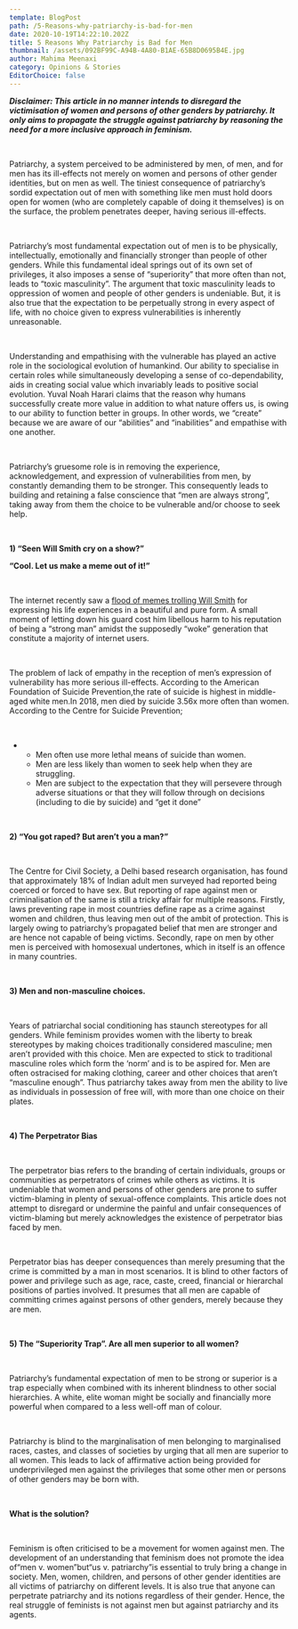 ```yaml
---
template: BlogPost
path: /5-Reasons-why-patriarchy-is-bad-for-men
date: 2020-10-19T14:22:10.202Z
title: 5 Reasons Why Patriarchy is Bad for Men
thumbnail: /assets/092BF99C-A94B-4A80-B1AE-65B8D0695B4E.jpg
author: Mahima Meenaxi
category: Opinions & Stories
EditorChoice: false
---
```

***Disclaimer: This article in no manner intends to disregard the victimisation of women and persons of other genders by patriarchy. It only aims to propagate the struggle against patriarchy by reasoning the need for a more inclusive approach in feminism.***

<br>

Patriarchy, a system perceived to be administered by men, of men, and for men has its ill-effects not merely on women and persons of other gender identities, but on men as well. The tiniest consequence of patriarchy’s sordid expectation out of men with something like men must hold doors open for women (who are completely capable of doing it themselves) is on the surface, the problem penetrates deeper, having serious ill-effects.

<br>

Patriarchy’s most fundamental expectation out of men is to be physically, intellectually, emotionally and financially stronger than people of other genders. While this fundamental ideal springs out of its own set of privileges, it also imposes a sense of “superiority” that more often than not, leads to “toxic masculinity”. The argument that toxic masculinity leads to oppression of women and people of other genders is undeniable. But, it is also true that the expectation to be perpetually strong in every aspect of life, with no choice given to express vulnerabilities is inherently unreasonable.

<br>

Understanding and empathising with the vulnerable has played an active role in the sociological evolution of humankind. Our ability to specialise in certain roles while simultaneously developing a sense of co-dependability, aids in creating social value which invariably leads to positive social evolution. Yuval Noah Harari claims that the reason why humans successfully create more value in addition to what nature offers us, is owing to our ability to function better in groups. In other words, we “create” because we are aware of our “abilities” and “inabilities” and empathise with one another.



<br>

Patriarchy’s gruesome role is in removing the experience, acknowledgement, and expression of vulnerabilities from men, by constantly demanding them to be stronger. This consequently leads to building and retaining a false conscience that “men are always strong”, taking away from them the choice to be vulnerable and/or choose to seek help.



<br>

**1) “Seen Will Smith cry on a show?”**

**“Cool. Let us make a meme out of it!”**

<br>

The internet recently saw a [flood of memes trolling Will Smith](https://knowyourmeme.com/memes/sad-will-smith-entanglement) for expressing his life experiences in a beautiful and pure form. A small moment of letting down his guard cost him libellous harm to his reputation of being a “strong man” amidst the supposedly “woke” generation that constitute a majority of internet users.

<br>

The problem of lack of empathy in the reception of men’s expression of vulnerability has more serious ill-effects. According to the American Foundation of Suicide Prevention,the rate of suicide is highest in middle-aged white men.In 2018, men died by suicide 3.56x more often than women. According to the Centre for Suicide Prevention;

<br>

* * Men often use more lethal means of suicide than women.
  * Men are less likely than women to seek help when they are struggling.
  * Men are subject to the expectation that they will persevere through adverse situations or that they will follow through on decisions (including to die by suicide) and “get it done”

<br>

**2) “You got raped? But aren’t you a man?”**

<br>

The Centre for Civil Society, a Delhi based research organisation, has found that approximately 18% of Indian adult men surveyed had reported being coerced or forced to have sex. But reporting of rape against men or criminalisation of the same is still a tricky affair for multiple reasons. Firstly, laws preventing rape in most countries define rape as a crime against women and children, thus leaving men out of the ambit of protection. This is largely owing to patriarchy’s propagated belief that men are stronger and are hence not capable of being victims. Secondly, rape on men by other men is perceived with homosexual undertones, which in itself is an offence in many countries.

<br>

**3) Men and non-masculine choices.**

<br>

Years of patriarchal social conditioning has staunch stereotypes for all genders. While feminism provides women with the liberty to break stereotypes by making choices traditionally considered masculine; men aren’t provided with this choice. Men are expected to stick to traditional masculine roles which form the ‘norm’ and is to be aspired for. Men are often ostracised for making clothing, career and other choices that aren’t “masculine enough”. Thus patriarchy takes away from men the ability to live as individuals in possession of free will, with more than one choice on their plates.

<br>

**4) The Perpetrator Bias**

<br>

The perpetrator bias refers to the branding of certain individuals, groups or communities as perpetrators of crimes while others as victims. It is undeniable that women and persons of other genders are prone to suffer victim-blaming in plenty of sexual-offence complaints. This article does not attempt to disregard or undermine the painful and unfair consequences of victim-blaming but merely acknowledges the existence of perpetrator bias faced by men.

<br>

Perpetrator bias has deeper consequences than merely presuming that the crime is committed by a man in most scenarios. It is blind to other factors of power and privilege such as age, race, caste, creed, financial or hierarchal positions of parties involved. It presumes that all men are capable of committing crimes against persons of other genders, merely because they are men.

<br>

**5) The “Superiority Trap”. Are all men superior to all women?**

<br>

Patriarchy’s fundamental expectation of men to be strong or superior is a trap especially when combined with its inherent blindness to other social hierarchies. A white, elite woman might be socially and financially more powerful when compared to a less well-off man of colour.

<br>

Patriarchy is blind to the marginalisation of men belonging to marginalised races, castes, and classes of societies by urging that all men are superior to all women. This leads to lack of affirmative action being provided for underprivileged men against the privileges that some other men or persons of other genders may be born with.

<br>

**What is the solution?**

<br>

Feminism is often criticised to be a movement for women against men. The development of an understanding that feminism does not promote the idea of“men v. women”but“us v. patriarchy”is essential to truly bring a change in society. Men, women, children, and persons of other gender identities are all victims of patriarchy on different levels. It is also true that anyone can perpetrate patriarchy and its notions regardless of their gender. Hence, the real struggle of feminists is not against men but against patriarchy and its agents.
